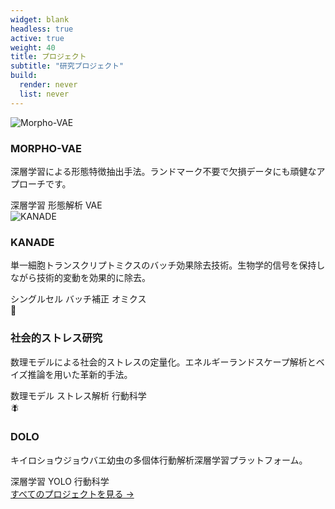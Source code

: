 ```yaml
---
widget: blank
headless: true
active: true
weight: 40
title: プロジェクト
subtitle: "研究プロジェクト"
build:
  render: never
  list: never
---
```


<div id="projects"></div>

<div class="home-project-gallery">

<div class="home-project-item" onclick="window.location.href='/project/#morphovae-detail'">
  <div class="home-project-image">
    <img src="/images/projects/morpho-vae.jpg" alt="Morpho-VAE">
  </div>
  <div class="home-project-content">
    <h3>MORPHO-VAE</h3>
    <p>深層学習による形態特徴抽出手法。ランドマーク不要で欠損データにも頑健なアプローチです。</p>
    <div class="project-tags">
      <span class="tag">深層学習</span>
      <span class="tag">形態解析</span>
      <span class="tag">VAE</span>
    </div>
  </div>
</div>

<div class="home-project-item" onclick="window.location.href='/project/#kanade-detail'">
  <div class="home-project-image">
    <img src="/images/projects/kanade.png" alt="KANADE">
  </div>
  <div class="home-project-content">
    <h3>KANADE</h3>
    <p>単一細胞トランスクリプトミクスのバッチ効果除去技術。生物学的信号を保持しながら技術的変動を効果的に除去。</p>
    <div class="project-tags">
      <span class="tag">シングルセル</span>
      <span class="tag">バッチ補正</span>
      <span class="tag">オミクス</span>
    </div>
  </div>
</div>

<div class="home-project-item" onclick="window.location.href='/project/#stress-detail'">
  <div class="home-project-image">
    <div class="placeholder-image">
      <div class="icon">🧠</div>
    </div>
  </div>
  <div class="home-project-content">
    <h3>社会的ストレス研究</h3>
    <p>数理モデルによる社会的ストレスの定量化。エネルギーランドスケープ解析とベイズ推論を用いた革新的手法。</p>
    <div class="project-tags">
      <span class="tag">数理モデル</span>
      <span class="tag">ストレス解析</span>
      <span class="tag">行動科学</span>
    </div>
  </div>
</div>


<div class="home-project-item" onclick="window.location.href='/project/#dolo-detail'">
  <div class="home-project-image">
    <div class="placeholder-image">
      <div class="icon">🪰</div>
    </div>
  </div>
  <div class="home-project-content">
    <h3>DOLO</h3>
    <p>キイロショウジョウバエ幼虫の多個体行動解析深層学習プラットフォーム。</p>
    <div class="project-tags">
      <span class="tag">深層学習</span>
      <span class="tag">YOLO</span>
      <span class="tag">行動科学</span>
    </div>
  </div>
</div>

</div>

<div class="view-all-projects">
  <a href="/project/">すべてのプロジェクトを見る →</a>
</div>